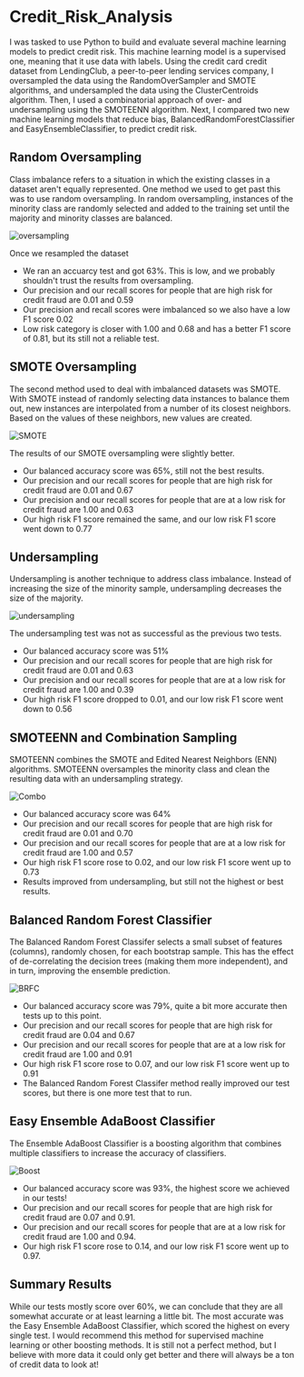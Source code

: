 # Credit_Risk_Analysis
I was tasked to use Python to build and evaluate several machine learning models to predict credit risk. This machine learning model is a supervised one, meaning that it use data with labels. Using the credit card credit dataset from LendingClub, a peer-to-peer lending services company, I oversampled the data using the RandomOverSampler and SMOTE algorithms, and undersampled the data using the ClusterCentroids algorithm. Then, I used a combinatorial approach of over- and undersampling using the SMOTEENN algorithm. Next, I compared two new machine learning models that reduce bias, BalancedRandomForestClassifier and EasyEnsembleClassifier, to predict credit risk.

## Random Oversampling
Class imbalance refers to a situation in which the existing classes in a dataset aren't equally represented. One method we used to get past this was to use random oversampling. In random oversampling, instances of the minority class are randomly selected and added to the training set until the majority and minority classes are balanced. 

![oversampling](https://user-images.githubusercontent.com/68392225/99113309-a48d5980-25b4-11eb-885d-d13e7c490b7e.png)

Once we resampled the dataset 
* We ran an accuarcy test and got 63%. This is low, and we probably shouldn't trust the results from oversampling. 
* Our precision and our recall scores for people that are high risk for credit fraud are 0.01 and 0.59 
* Our precision and recall scores were imbalanced so we also have a low F1 score 0.02 
* Low risk category is closer with 1.00 and 0.68 and has a better F1 score of 0.81, but its still not a reliable test. 

## SMOTE Oversampling
The second method used to deal with imbalanced datasets was SMOTE. With SMOTE instead of randomly selecting data instances to balance them out, new instances are interpolated from a number of its closest neighbors. Based on the values of these neighbors, new values are created.

![SMOTE](https://user-images.githubusercontent.com/68392225/99116453-aa396e00-25b9-11eb-8fa3-2cdf87ca6e3b.png)

The results of our SMOTE oversampling were slightly better.
* Our balanced accuracy score was 65%, still not the best results.
* Our precision and our recall scores for people that are high risk for credit fraud are 0.01 and 0.67 
* Our precision and our recall scores for people that are at a low risk for credit fraud are 1.00 and 0.63
* Our high risk F1 score remained the same, and our low risk F1 score went down to 0.77

## Undersampling
Undersampling is another technique to address class imbalance. Instead of increasing the size of the minority sample, undersampling decreases the size of the majority. 

![undersampling](https://user-images.githubusercontent.com/68392225/99117923-33ea3b00-25bc-11eb-9260-eb3064e898d5.png)

The undersampling test was not as successful as the previous two tests.
* Our balanced accuracy score was 51%
* Our precision and our recall scores for people that are high risk for credit fraud are 0.01 and 0.63 
* Our precision and our recall scores for people that are at a low risk for credit fraud are 1.00 and 0.39
* Our high risk F1 score dropped to 0.01, and our low risk F1 score went down to 0.56

## SMOTEENN and Combination Sampling
SMOTEENN combines the SMOTE and Edited Nearest Neighbors (ENN) algorithms. SMOTEENN oversamples the minority class and clean the resulting data with an undersampling strategy.

![Combo](https://user-images.githubusercontent.com/68392225/99118429-1f5a7280-25bd-11eb-8719-af3e938739cd.png)

* Our balanced accuracy score was 64%
* Our precision and our recall scores for people that are high risk for credit fraud are 0.01 and 0.70 
* Our precision and our recall scores for people that are at a low risk for credit fraud are 1.00 and 0.57
* Our high risk F1 score rose to 0.02, and our low risk F1 score went up to 0.73
* Results improved from undersampling, but still not the highest or best results. 

## Balanced Random Forest Classifier
The Balanced Random Forest Classifer selects a small subset of features (columns), randomly chosen, for each bootstrap sample. This has the effect of de-correlating the decision trees (making them more independent), and in turn, improving the ensemble prediction.

![BRFC](https://user-images.githubusercontent.com/68392225/99118857-e66ecd80-25bd-11eb-8028-4d24fa6a5870.png)

* Our balanced accuracy score was 79%, quite a bit more accurate then tests up to this point.
* Our precision and our recall scores for people that are high risk for credit fraud are 0.04 and 0.67 
* Our precision and our recall scores for people that are at a low risk for credit fraud are 1.00 and 0.91
* Our high risk F1 score rose to 0.07, and our low risk F1 score went up to 0.91
* The Balanced Random Forest Classifer method really improved our test scores, but there is one more test that to run.

## Easy Ensemble AdaBoost Classifier
The Ensemble AdaBoost Classifier is a boosting algorithm that combines multiple classifiers to increase the accuracy of classifiers.

![Boost](https://user-images.githubusercontent.com/68392225/99186770-41b4d300-2718-11eb-809d-75f1757f1198.png)

* Our balanced accuracy score was 93%, the highest score we achieved in our tests!
* Our precision and our recall scores for people that are high risk for credit fraud are 0.07 and 0.91.
* Our precision and our recall scores for people that are at a low risk for credit fraud are 1.00 and 0.94.
* Our high risk F1 score rose to 0.14, and our low risk F1 score went up to 0.97.

## Summary Results
While our tests mostly score over 60%, we can conclude that they are all somewhat accurate or at least learning a little bit. The most accurate was the Easy Ensemble AdaBoost Classifier, which scored the highest on every single test. I would recommend this method for supervised machine learning or other boosting methods. It is still not a perfect method, but I believe with more data it could only get better and there will always be a ton of credit data to look at!


